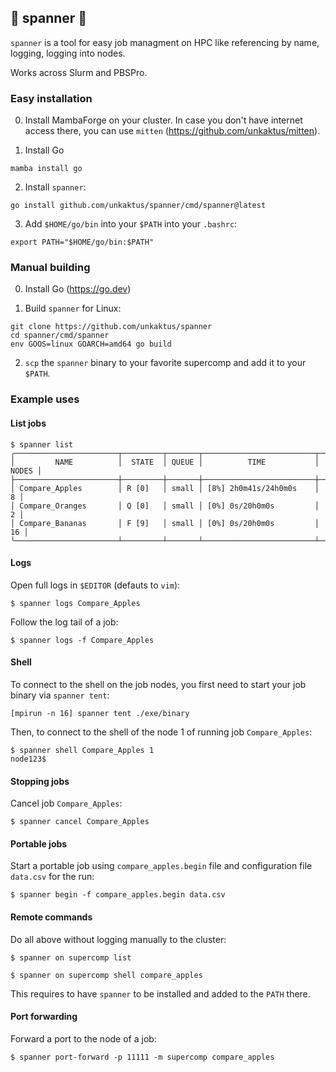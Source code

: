 ## 🔧 spanner 🔧

`spanner` is a tool for easy job managment on HPC like referencing by name, logging, logging into nodes.

Works across Slurm and PBSPro.

### Easy installation

0. Install MambaForge on your cluster. In case you don't
have internet access there, you can use `mitten` (https://github.com/unkaktus/mitten).

1. Install Go
```shell
mamba install go
```

2. Install `spanner`:
```shell
go install github.com/unkaktus/spanner/cmd/spanner@latest
```

3. Add `$HOME/go/bin` into your `$PATH` into your `.bashrc`:
```shell
export PATH="$HOME/go/bin:$PATH"
```

### Manual building

0. Install Go (https://go.dev)

1. Build `spanner` for Linux:
```shell
git clone https://github.com/unkaktus/spanner
cd spanner/cmd/spanner
env GOOS=linux GOARCH=amd64 go build
```
2. `scp` the `spanner` binary to your favorite supercomp and add it to your `$PATH`.


### Example uses

#### List jobs

```shell
$ spanner list
╭───────────────────────┬─────────┬───────┬─────────────────────────┬───────╮
│         NAME          │  STATE  │ QUEUE │          TIME           │ NODES │
├───────────────────────┼─────────┼───────┼─────────────────────────┼───────┤
│ Compare_Apples        │ R [0]   │ small │ [8%] 2h0m41s/24h0m0s    │     8 │
│ Compare_Oranges       │ Q [0]   │ small │ [0%] 0s/20h0m0s         │     2 │
│ Compare_Bananas       │ F [9]   │ small │ [0%] 0s/20h0m0s         │    16 │
╰───────────────────────┴─────────┴───────┴─────────────────────────┴───────╯
```

#### Logs

Open full logs in `$EDITOR` (defauts to `vim`):

```shell
$ spanner logs Compare_Apples
```

Follow the log tail of a job:

```shell
$ spanner logs -f Compare_Apples
```

#### Shell

To connect to the shell on the job nodes, you first need
to start your job binary via `spanner tent`:

```shell
[mpirun -n 16] spanner tent ./exe/binary
```

Then, to connect to the shell of the node 1 of running job `Compare_Apples`:

```shell
$ spanner shell Compare_Apples 1
node123$
```

#### Stopping jobs

Cancel job `Compare_Apples`:

```shell
$ spanner cancel Compare_Apples
```

#### Portable jobs

Start a portable job using `compare_apples.begin` file 
and configuration file `data.csv` for the run:

```shell
$ spanner begin -f compare_apples.begin data.csv
```


#### Remote commands

Do all above without logging manually to the cluster:

```shell
$ spanner on supercomp list
```

```shell
$ spanner on supercomp shell compare_apples
```

This requires to have `spanner` to be installed and
added to the `PATH` there.

#### Port forwarding

Forward a port to the node of a job:

```shell
$ spanner port-forward -p 11111 -m supercomp compare_apples
```


